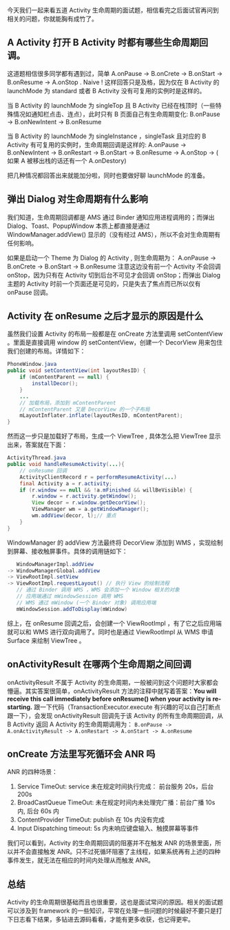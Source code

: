 

今天我们一起来看五道 Activity 生命周期的面试题，相信看完之后面试官再问到相关的问题，你就能胸有成竹了。

## A Activity 打开 B Activity 时都有哪些生命周期回调。

这道题相信很多同学都有遇到过，简单 A.onPause -> B.onCrete -> B.onStart -> B.onResume -> A.onStop .
Naive ! 这样回答只是及格，因为仅在 B Activity 的 launchMode 为 standard 或者 B Activity 没有可复用的实例时是这样的。

当 B Activity 的  launchMode 为 singleTop 且 B Activity 已经在栈顶时（一些特殊情况如通知栏点击、连点），此时只有 B 页面自己有生命周期变化:
B.onPause -> B.onNewIntent -> B.onResume

当 B Activity 的  launchMode 为 singleInstance ，singleTask 且对应的 B Activity 有可复用的实例时，生命周期回调是这样的:
 A.onPause -> B.onNewIntent -> B.onRestart -> B.onStart -> B.onResume -> A.onStop -> ( 如果 A 被移出栈的话还有一个 A.onDestory)

把几种情况都回答出来就能加分啦，同时也要做好聊 launchMode 的准备。

## 弹出 Dialog 对生命周期有什么影响

我们知道，生命周期回调都是 AMS 通过 Binder 通知应用进程调用的；而弹出 Dialog、Toast、PopupWindow 本质上都直接是通过 WindowManager.addView() 显示的（没有经过 AMS），所以不会对生命周期有任何影响。

如果是启动一个 Theme 为 Dialog 的 Activity , 则生命周期为：
A.onPause -> B.onCrete -> B.onStart -> B.onResume
注意这边没有前一个 Activity 不会回调 onStop，因为只有在 Activity 切到后台不可见才会回调 onStop；而弹出 Dialog 主题的 Activity 时前一个页面还是可见的，只是失去了焦点而已所以仅有 onPause 回调。

## Activity 在 onResume 之后才显示的原因是什么

虽然我们设置 Activity 的布局一般都是在 onCreate 方法里调用 setContentView 。里面是直接调用 window 的 setContentView，创建一个 DecorView 用来包住我们创建的布局。详情如下：


```java
PhoneWindow.java
public void setContentView(int layoutResID) {
    if (mContentParent == null) {
        installDecor();
    } 
    ...
    // 加载布局，添加到 mContentParent
    // mContentParent 又是 DecorView 的一个子布局  
    mLayoutInflater.inflate(layoutResID, mContentParent);
}
```

然而这一步只是加载好了布局，生成一个 ViewTree , 具体怎么把 ViewTree 显示出来，答案就在下面：

```java
ActivityThread.java
public void handleResumeActivity(...){
    // onResume 回调
    ActivityClientRecord r = performResumeActivity(...)
    final Activity a = r.activity;
    if (r.window == null && !a.mFinished && willBeVisible) {
        r.window = r.activity.getWindow();
        View decor = r.window.getDecorView();
        ViewManager wm = a.getWindowManager();
        wm.addView(decor, l);// 重点
    }
}
```

  WindowManager 的 addView 方法最终将 DecorView 添加到 WMS ，实现绘制到屏幕、接收触屏事件。具体的调用链如下：

```java
   WindowManagerImpl.addView
-> WindowManagerGlobal.addView
-> ViewRootImpl.setView     
-> ViewRootImpl.requestLayout() // 执行 View 的绘制流程
   // 通过 Binder 调用 WMS ，WMS 会添加一个 Window 相关的对象
   // 应用端通过 mWindowSession 调用 WMS
   // WMS 通过 mWindow (一个 Binder 对象) 调用应用端  
   mWindowSession.addToDisplay(mWindow) 
```

综上，在 onResume 回调之后，会创建一个 ViewRootImpl ，有了它之后应用端就可以和 WMS 进行双向调用了。同时也是通过 ViewRootImpl 从 WMS 申请 Surface 来绘制 ViewTree 。

## onActivityResult 在哪两个生命周期之间回调

onActivityResult 不属于 Activity 的生命周期，一般被问到这个问题时大家都会懵逼。其实答案很简单，onActivityResult 方法的注释中就写着答案：**You will receive this call immediately before onResume() when your activity is re-starting.**  跟一下代码（TransactionExecutor.execute 有兴趣的可以自己打断点跟一下），会发现 onActivityResult 回调先于该 Activity 的所有生命周期回调，从 B Activity 返回 A Activity 的生命周期调用为：
`B.onPause -> A.onActivityResult -> A.onRestart -> A.onStart -> A.onResume`

## onCreate 方法里写死循环会 ANR 吗

ANR 的四种场景：

1. Service TimeOut:  service 未在规定时间执行完成： 前台服务 20s，后台 200s
2. BroadCastQueue TimeOut: 未在规定时间内未处理完广播：前台广播 10s 内, 后台 60s 内
3. ContentProvider TimeOut:  publish 在 10s 内没有完成
4. Input Dispatching timeout:  5s 内未响应键盘输入、触摸屏幕等事件

我们可以看到，Activity 的生命周期回调的阻塞并不在触发 ANR 的场景里面，所以并不会直接触发 ANR。只不过死循环阻塞了主线程，如果系统再有上述的四种事件发生，就无法在相应的时间内处理从而触发 ANR。



## 总结 

Activity 的生命周期很基础而且也很重要，这也是面试常问的原因。相关的面试题可以涉及到 framework 的一些知识，平常在处理一些问题的时候最好不要只是打下日志看下结果，多钻进去源码看看，才能有更多收获，也记得更牢。